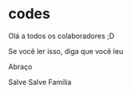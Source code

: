 # codes

Olá a todos os colaboradores ;D

Se você ler isso, diga que você leu

Abraço

Salve Salve Família

